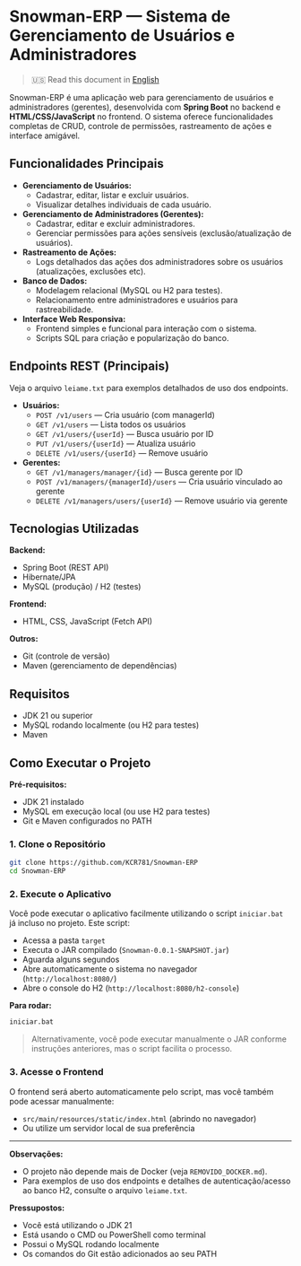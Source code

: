 
# Snowman-ERP — Sistema de Gerenciamento de Usuários e Administradores

> 🇺🇸 Read this document in [English](README.en-us.md)

Snowman-ERP é uma aplicação web para gerenciamento de usuários e administradores (gerentes), desenvolvida com **Spring Boot** no backend e **HTML/CSS/JavaScript** no frontend. O sistema oferece funcionalidades completas de CRUD, controle de permissões, rastreamento de ações e interface amigável.

## Funcionalidades Principais

- **Gerenciamento de Usuários:**
  - Cadastrar, editar, listar e excluir usuários.
  - Visualizar detalhes individuais de cada usuário.
- **Gerenciamento de Administradores (Gerentes):**
  - Cadastrar, editar e excluir administradores.
  - Gerenciar permissões para ações sensíveis (exclusão/atualização de usuários).
- **Rastreamento de Ações:**
  - Logs detalhados das ações dos administradores sobre os usuários (atualizações, exclusões etc).
- **Banco de Dados:**
  - Modelagem relacional (MySQL ou H2 para testes).
  - Relacionamento entre administradores e usuários para rastreabilidade.
- **Interface Web Responsiva:**
  - Frontend simples e funcional para interação com o sistema.
  - Scripts SQL para criação e popularização do banco.

## Endpoints REST (Principais)

Veja o arquivo `leiame.txt` para exemplos detalhados de uso dos endpoints.

- **Usuários:**
  - `POST /v1/users` — Cria usuário (com managerId)
  - `GET /v1/users` — Lista todos os usuários
  - `GET /v1/users/{userId}` — Busca usuário por ID
  - `PUT /v1/users/{userId}` — Atualiza usuário
  - `DELETE /v1/users/{userId}` — Remove usuário
- **Gerentes:**
  - `GET /v1/managers/manager/{id}` — Busca gerente por ID
  - `POST /v1/managers/{managerId}/users` — Cria usuário vinculado ao gerente
  - `DELETE /v1/managers/users/{userId}` — Remove usuário via gerente

## Tecnologias Utilizadas

**Backend:**
- Spring Boot (REST API)
- Hibernate/JPA
- MySQL (produção) / H2 (testes)

**Frontend:**
- HTML, CSS, JavaScript (Fetch API)

**Outros:**
- Git (controle de versão)
- Maven (gerenciamento de dependências)

## Requisitos
- JDK 21 ou superior
- MySQL rodando localmente (ou H2 para testes)
- Maven

## Como Executar o Projeto

**Pré-requisitos:**
- JDK 21 instalado
- MySQL em execução local (ou use H2 para testes)
- Git e Maven configurados no PATH

### 1. Clone o Repositório

```bash
git clone https://github.com/KCR781/Snowman-ERP
cd Snowman-ERP
```

### 2. Execute o Aplicativo

Você pode executar o aplicativo facilmente utilizando o script `iniciar.bat` já incluso no projeto. Este script:
- Acessa a pasta `target`
- Executa o JAR compilado (`Snowman-0.0.1-SNAPSHOT.jar`)
- Aguarda alguns segundos
- Abre automaticamente o sistema no navegador (`http://localhost:8080/`)
- Abre o console do H2 (`http://localhost:8080/h2-console`)

**Para rodar:**

```bat
iniciar.bat
```

> Alternativamente, você pode executar manualmente o JAR conforme instruções anteriores, mas o script facilita o processo.

### 3. Acesse o Frontend

O frontend será aberto automaticamente pelo script, mas você também pode acessar manualmente:
- `src/main/resources/static/index.html` (abrindo no navegador)
- Ou utilize um servidor local de sua preferência

---

**Observações:**
- O projeto não depende mais de Docker (veja `REMOVIDO_DOCKER.md`).
- Para exemplos de uso dos endpoints e detalhes de autenticação/acesso ao banco H2, consulte o arquivo `leiame.txt`.

**Pressupostos:**
- Você está utilizando o JDK 21
- Está usando o CMD ou PowerShell como terminal
- Possui o MySQL rodando localmente
- Os comandos do Git estão adicionados ao seu PATH